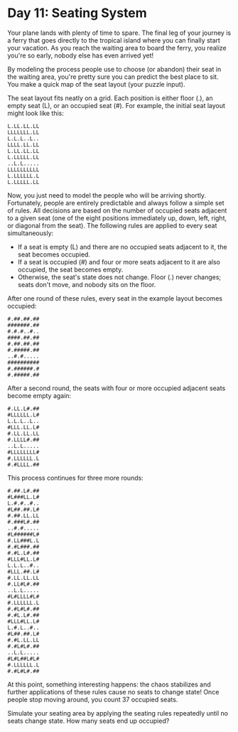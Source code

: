 # Day 11: Seating System

Your plane lands with plenty of time to spare. The final leg of your journey
is a ferry that goes directly to the tropical island where you can finally
start your vacation. As you reach the waiting area to board the ferry,
you realize you're so early, nobody else has even arrived yet!

By modeling the process people use to choose (or abandon) their seat
in the waiting area, you're pretty sure you can predict the best place to sit.
You make a quick map of the seat layout (your puzzle input).

The seat layout fits neatly on a grid. Each position is either floor (.),
an empty seat (L), or an occupied seat (#). For example, the initial seat layout
might look like this:

    L.LL.LL.LL
    LLLLLLL.LL
    L.L.L..L..
    LLLL.LL.LL
    L.LL.LL.LL
    L.LLLLL.LL
    ..L.L.....
    LLLLLLLLLL
    L.LLLLLL.L
    L.LLLLL.LL

Now, you just need to model the people who will be arriving shortly.
Fortunately, people are entirely predictable and always follow a simple
set of rules. All decisions are based on the number of occupied seats
adjacent to a given seat (one of the eight positions immediately
up, down, left, right, or diagonal from the seat).
The following rules are applied to every seat simultaneously:

- If a seat is empty (L) and there are no occupied seats adjacent to it,
the seat becomes occupied.
- If a seat is occupied (#) and four or more seats adjacent to it are also
occupied, the seat becomes empty.
- Otherwise, the seat's state does not change.
Floor (.) never changes; seats don't move, and nobody sits on the floor.

After one round of these rules, every seat in the example layout becomes occupied:

    #.##.##.##
    #######.##
    #.#.#..#..
    ####.##.##
    #.##.##.##
    #.#####.##
    ..#.#.....
    ##########
    #.######.#
    #.#####.##

After a second round, the seats with four or more occupied adjacent seats
become empty again:

    #.LL.L#.##
    #LLLLLL.L#
    L.L.L..L..
    #LLL.LL.L#
    #.LL.LL.LL
    #.LLLL#.##
    ..L.L.....
    #LLLLLLLL#
    #.LLLLLL.L
    #.#LLLL.##

This process continues for three more rounds:

    #.##.L#.##
    #L###LL.L#
    L.#.#..#..
    #L##.##.L#
    #.##.LL.LL
    #.###L#.##
    ..#.#.....
    #L######L#
    #.LL###L.L
    #.#L###.##
    #.#L.L#.##
    #LLL#LL.L#
    L.L.L..#..
    #LLL.##.L#
    #.LL.LL.LL
    #.LL#L#.##
    ..L.L.....
    #L#LLLL#L#
    #.LLLLLL.L
    #.#L#L#.##
    #.#L.L#.##
    #LLL#LL.L#
    L.#.L..#..
    #L##.##.L#
    #.#L.LL.LL
    #.#L#L#.##
    ..L.L.....
    #L#L##L#L#
    #.LLLLLL.L
    #.#L#L#.##

At this point, something interesting happens: the chaos stabilizes and further
applications of these rules cause no seats to change state!
Once people stop moving around, you count 37 occupied seats.

Simulate your seating area by applying the seating rules repeatedly
until no seats change state. How many seats end up occupied?